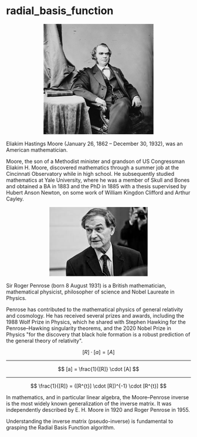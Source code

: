 # radial_basis_function

<div align="center">
  <img src="image/moore.jpg" alt="moore" width="300" height="300">
</div>

Eliakim Hastings Moore (January 26, 1862 – December 30, 1932), was an American mathematician.

Moore, the son of a Methodist minister and grandson of US Congressman Eliakim H. Moore, discovered mathematics through a summer job at the Cincinnati Observatory while in high school. He subsequently studied mathematics at Yale University, where he was a member of Skull and Bones and obtained a BA in 1883 and the PhD in 1885 with a thesis supervised by Hubert Anson Newton, on some work of William Kingdon Clifford and Arthur Cayley.

<div align="center">
  <img src="image/penrose.jpeg" alt="penrose">
</div>

Sir Roger Penrose (born 8 August 1931) is a British mathematician, mathematical physicist, philosopher of science and Nobel Laureate in Physics.

Penrose has contributed to the mathematical physics of general relativity and cosmology. He has received several prizes and awards, including the 1988 Wolf Prize in Physics, which he shared with Stephen Hawking for the Penrose–Hawking singularity theorems, and the 2020 Nobel Prize in Physics "for the discovery that black hole formation is a robust prediction of the general theory of relativity".

$$
[R] \cdot [a] = [A]
$$

---

$$
[a] = \frac{1}{[R]} \cdot [A]
$$

---

$$
\frac{1}{[R]} = ([R^{t}] \cdot [R])^{-1} \cdot [R^{t}]
$$

In mathematics, and in particular linear algebra, the Moore–Penrose inverse is the most widely known generalization of the inverse matrix. It was independently described by E. H. Moore in 1920 and Roger Penrose in 1955.

Understanding the inverse matrix (pseudo-inverse) is fundamental to grasping the Radial Basis Function algorithm.